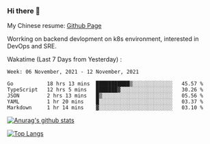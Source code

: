 ### Hi there 👋

My Chinese resume: [Github Page](https://spencercjh.github.io/resume/)

Worrking on backend devlopment on k8s environment, interested in DevOps and SRE.

Wakatime (Last 7 Days from Yesterday) :

<!--START_SECTION:waka-->
```text
Week: 06 November, 2021 - 12 November, 2021

Go           18 hrs 13 mins  ███████████▒░░░░░░░░░░░░░   45.57 % 
TypeScript   12 hrs 5 mins   ███████▓░░░░░░░░░░░░░░░░░   30.26 % 
JSON         2 hrs 13 mins   █▒░░░░░░░░░░░░░░░░░░░░░░░   05.56 % 
YAML         1 hr 20 mins    █░░░░░░░░░░░░░░░░░░░░░░░░   03.37 % 
Markdown     1 hr 14 mins    ▓░░░░░░░░░░░░░░░░░░░░░░░░   03.10 % 
```
<!--END_SECTION:waka-->

[![Anurag's github stats](https://github-readme-stats.vercel.app/api?username=spencercjh&theme=tokyonight&show_icons=true)](https://github.com/anuraghazra/github-readme-stats)

[![Top Langs](https://github-readme-stats.vercel.app/api/top-langs/?username=spencercjh&layout=compact&theme=tokyonight)](https://github.com/anuraghazra/github-readme-stats)
